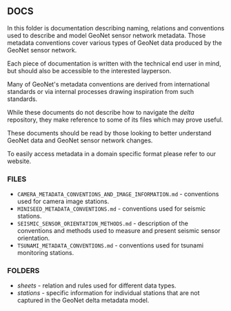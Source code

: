 ## DOCS

In this folder is documentation describing naming, relations and conventions used to describe and model GeoNet sensor network metadata. Those metadata conventions cover various types of GeoNet data produced by the GeoNet sensor network. 

Each piece of documentation is written with the technical end user in mind, but should also be accessible to the interested layperson.

Many of GeoNet's metadata conventions are derived from international standards or via internal processes drawing inspiration from such standards.

While these documents do not describe how to navigate the *delta* repository, they make reference to some of its files which may prove useful.

These documents should be read by those looking to better understand GeoNet data and GeoNet sensor network changes.

To easily access metadata in a domain specific format please refer to our website.

### FILES ###

* `CAMERA_METADATA_CONVENTIONS_AND_IMAGE_INFORMATION.md` - conventions used for camera image stations.
* `MINISEED_METADATA_CONVENTIONS.md` - conventions used for seismic stations.
* `SEISMIC_SENSOR_ORIENTATION_METHODS.md` - description of the conventions and methods used to measure and present seismic sensor orientation.
* `TSUNAMI_METADATA_CONVENTIONS.md` - conventions used for tsunami monitoring stations.


### FOLDERS ###

* _sheets_ - relation and rules used for different data types.
* _stations_ - specific information for individual stations that are not captured in the GeoNet delta metadata model.

